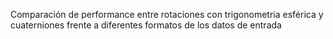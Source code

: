 Comparación de performance entre rotaciones con trigonometria esférica y cuaterniones frente a diferentes formatos de los datos de entrada